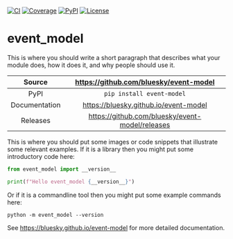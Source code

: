 [![CI](https://github.com/bluesky/event-model/actions/workflows/ci.yml/badge.svg)](https://github.com/bluesky/event-model/actions/workflows/ci.yml)
[![Coverage](https://codecov.io/gh/bluesky/event-model/branch/main/graph/badge.svg)](https://codecov.io/gh/bluesky/event-model)
[![PyPI](https://img.shields.io/pypi/v/event-model.svg)](https://pypi.org/project/event-model)
[![License](https://img.shields.io/badge/License-Apache%202.0-blue.svg)](https://opensource.org/licenses/Apache-2.0)

# event_model



This is where you should write a short paragraph that describes what your module does,
how it does it, and why people should use it.

Source          | <https://github.com/bluesky/event-model>
:---:           | :---:
PyPI            | `pip install event-model`
Documentation   | <https://bluesky.github.io/event-model>
Releases        | <https://github.com/bluesky/event-model/releases>

This is where you should put some images or code snippets that illustrate
some relevant examples. If it is a library then you might put some
introductory code here:

```python
from event_model import __version__

print(f"Hello event_model {__version__}")
```

Or if it is a commandline tool then you might put some example commands here:

```
python -m event_model --version
```

<!-- README only content. Anything below this line won't be included in index.md -->

See https://bluesky.github.io/event-model for more detailed documentation.
